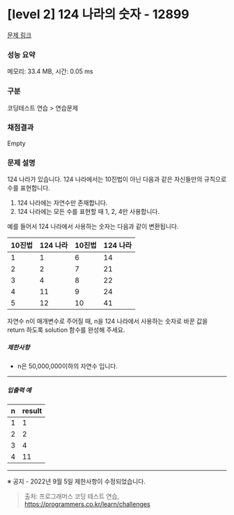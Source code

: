 # [level 2] 124 나라의 숫자 - 12899 

[문제 링크](https://school.programmers.co.kr/learn/courses/30/lessons/12899) 

### 성능 요약

메모리: 33.4 MB, 시간: 0.05 ms

### 구분

코딩테스트 연습 > 연습문제

### 채점결과

Empty

### 문제 설명

<p style="user-select: auto;">124 나라가 있습니다. 124 나라에서는 10진법이 아닌 다음과 같은 자신들만의 규칙으로 수를 표현합니다.</p>

<ol style="user-select: auto;">
<li style="user-select: auto;">124 나라에는 자연수만 존재합니다.</li>
<li style="user-select: auto;">124 나라에는 모든 수를 표현할 때 1, 2, 4만 사용합니다.</li>
</ol>

<p style="user-select: auto;">예를 들어서 124 나라에서 사용하는 숫자는 다음과 같이 변환됩니다.</p>
<table class="table" style="user-select: auto;">
        <thead style="user-select: auto;"><tr style="user-select: auto;">
<th style="user-select: auto;">10진법</th>
<th style="user-select: auto;">124 나라</th>
<th style="user-select: auto;">10진법</th>
<th style="user-select: auto;">124 나라</th>
</tr>
</thead>
        <tbody style="user-select: auto;"><tr style="user-select: auto;">
<td style="user-select: auto;">1</td>
<td style="user-select: auto;">1</td>
<td style="user-select: auto;">6</td>
<td style="user-select: auto;">14</td>
</tr>
<tr style="user-select: auto;">
<td style="user-select: auto;">2</td>
<td style="user-select: auto;">2</td>
<td style="user-select: auto;">7</td>
<td style="user-select: auto;">21</td>
</tr>
<tr style="user-select: auto;">
<td style="user-select: auto;">3</td>
<td style="user-select: auto;">4</td>
<td style="user-select: auto;">8</td>
<td style="user-select: auto;">22</td>
</tr>
<tr style="user-select: auto;">
<td style="user-select: auto;">4</td>
<td style="user-select: auto;">11</td>
<td style="user-select: auto;">9</td>
<td style="user-select: auto;">24</td>
</tr>
<tr style="user-select: auto;">
<td style="user-select: auto;">5</td>
<td style="user-select: auto;">12</td>
<td style="user-select: auto;">10</td>
<td style="user-select: auto;">41</td>
</tr>
</tbody>
      </table>
<p style="user-select: auto;">자연수 n이 매개변수로 주어질 때, n을 124 나라에서 사용하는 숫자로 바꾼 값을 return 하도록 solution 함수를 완성해 주세요.</p>

<h5 style="user-select: auto;">제한사항</h5>

<ul style="user-select: auto;">
<li style="user-select: auto;">n은 50,000,000이하의 자연수 입니다.</li>
</ul>

<hr style="user-select: auto;">

<h5 style="user-select: auto;">입출력 예</h5>
<table class="table" style="user-select: auto;">
        <thead style="user-select: auto;"><tr style="user-select: auto;">
<th style="user-select: auto;">n</th>
<th style="user-select: auto;">result</th>
</tr>
</thead>
        <tbody style="user-select: auto;"><tr style="user-select: auto;">
<td style="user-select: auto;">1</td>
<td style="user-select: auto;">1</td>
</tr>
<tr style="user-select: auto;">
<td style="user-select: auto;">2</td>
<td style="user-select: auto;">2</td>
</tr>
<tr style="user-select: auto;">
<td style="user-select: auto;">3</td>
<td style="user-select: auto;">4</td>
</tr>
<tr style="user-select: auto;">
<td style="user-select: auto;">4</td>
<td style="user-select: auto;">11</td>
</tr>
</tbody>
      </table>
<hr style="user-select: auto;">

<p style="user-select: auto;">※ 공지 - 2022년 9월 5일 제한사항이 수정되었습니다.</p>


> 출처: 프로그래머스 코딩 테스트 연습, https://programmers.co.kr/learn/challenges